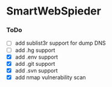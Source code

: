 # SmartWebSpieder 

### ToDo
- [ ] add sublist3r support for dump DNS
- [ ] add .hg support
- [X] add .env support
- [X] add .git support
- [X] add .svn support
- [X] add nmap vulnerability scan
